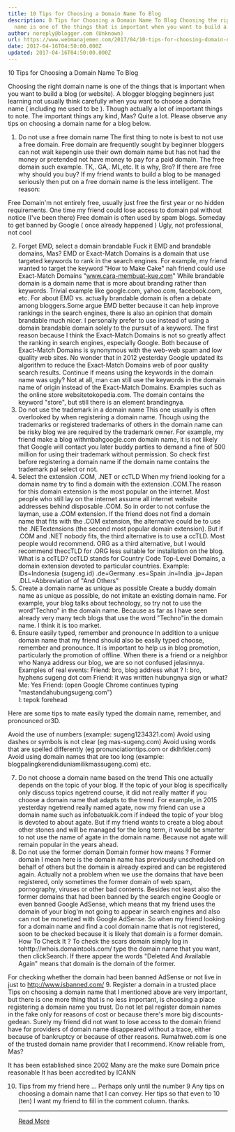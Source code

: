 ```yaml
---
title: 10 Tips for Choosing a Domain Name To Blog
description: 0 Tips for Choosing a Domain Name To Blog Choosing the right domain
  name is one of the things that is important when you want to build a
author: noreply@blogger.com (Unknown)
url: https://www.webmanajemen.com/2017/04/10-tips-for-choosing-domain-name-to-blog.html
date: 2017-04-16T04:50:00.000Z
updated: 2017-04-16T04:50:00.000Z
---
```


10 Tips for Choosing a Domain Name To Blog


 Choosing the right domain name is one of the things that is important when you want to build a blog (or website). 
A blogger blogging beginners just learning not usually think carefully when you want to choose a domain name (  including me used to be  ). 
Though actually a lot of important things to note. 
The important things any kind, Mas? 
Quite a lot. 
Please observe any tips on choosing a domain name for a blog below. 

 1. Do not use a free domain name 
The first thing to note is best to not use a free domain. 
Free domain are frequently sought by beginner bloggers can not wait kepengin use their own domain name but has not had the money or pretended not have money to pay for a paid domain. 
The free domain such example. TK,. GA,. ML,etc. 
It is why, Bro? If there are free why should you buy? 
If my friend wants to build a blog to be managed seriously then put on a free domain name is the less intelligent. 
The reason: 

 Free Domain'm not entirely free, usually just free the first year or no hidden requirements. One time my friend could lose access to domain pal without notice (I've been there) 
 Free domain is often used by spam blogs. Someday to get banned by Google (  once already happened  ) 
 Ugly, not professional, not cool 

 2. Forget EMD, select a domain brandable 
Fuck it EMD and brandable domains, Mas? 
EMD or Exact-Match Domains is a domain that use targeted keywords to rank in the search engines. 
For example, my friend wanted to target the keyword "How to Make Cake" nah friend could use Exact-Match Domains "www.cara-membuat-kue.com" 
While brandable domain is a domain name that is more about branding rather than keywords. Trivial example like google.com, yahoo.com, facebook.com, etc. 
For about EMD vs. actually brandable domain is often a debate among bloggers.Some argue EMD better because it can help improve rankings in the search engines, there is also an opinion that domain brandable much nicer. 
I personally prefer to use instead of using a domain brandable domain solely to the pursuit of a keyword. 
The first reason because I think the Exact-Match Domains is not so greatly affect the ranking in search engines, especially Google. 
Both because of Exact-Match Domains is synonymous with the web-web spam and low quality web sites. 
No wonder that in 2012 yesterday  Google updated its algorithm to reduce the Exact-Match Domains web of poor quality search results. 
Continue if means using the keywords in the domain name was ugly? 
Not at all, man can still use the keywords in the domain name of origin instead of the Exact-Match Domains. 
Examples such as the online store websitetokopedia.com. The domain contains the keyword "store", but still there is an element brandingnya. 
 3. Do not use the trademark in a domain name 
This one usually is often overlooked by when registering a domain name. 
Though using the trademarks or registered trademarks of others in the domain name can be risky blog we are required by the trademark owner. 
For example, my friend make a blog withmbahgoogle.com domain name, it is not likely that Google will contact you later buddy parties to demand a fine of 500 million for using their trademark without permission. 
So check first before registering a domain name if the domain name contains the trademark pal select or not. 
 4. Select the extension .COM, .NET or ccTLD 
When my friend looking for a domain name try to find a domain with the extension .COM.The reason for this domain extension is the most popular on the internet. 
Most people who still lay on the internet assume all internet website addresses behind disposable .COM. So in order to not confuse the layman, use a .COM extension. 
If the friend does not find a domain name that fits with the .COM extension, the alternative could be to use the .NETextensions (the second most popular domain extension). 
But if .COM and .NET nobody fits, the third alternative is to use a ccTLD. 
Most people would recommend. ORG as a third alternative, but I would recommend theccTLD for .ORG less suitable for installation on the blog. 
What is a ccTLD? 
ccTLD stands for Country Code Top-Level Domains, a domain extension devoted to particular countries. 
Example: 
IDs=Indonesia (sugeng.id) 
.de=Germany 
.es=Spain 
.in=India 
.jp=Japan 
.DLL=Abbreviation of "And Others" 
 5. Create a domain name as unique as possible 
Create a buddy domain name as unique as possible, do not imitate an existing domain name. 
For example, your blog talks about technology, so try not to use the word"Techno" in the domain name. 
Because as far as I have seen already very many tech blogs that use the word "Techno"in the domain name. 
I think it is too market. 
 6. Ensure easily typed, remember and pronounce 
In addition to a unique domain name that my friend should also be easily typed choose, remember and pronounce. It is important to help us in blog promotion, particularly the promotion of offline. 
When there is a friend or a neighbor who Nanya address our blog, we are so not confused jelasinnya. 
Examples of real events: 
Friend: bro, blog address what ?
I: bro, hyphens sugeng dot com 
Friend: it was written hubungnya sign or what? 
Me: Yes 
Friend:  (open Google Chrome continues typing "mastandahubungsugeng.com")  
I: tepok forehead 

Here are some tips to mate easily typed the domain name, remember, and pronounced or3D. 

 Avoid the use of numbers (example: sugeng1234321.com) 
 Avoid using dashes or symbols is not clear (eg mas-sugeng.com) 
 Avoid using words that are spelled differently (eg pronunciationtips.com or dklhfkler.com) 
 Avoid using domain names that are too long (example: blogpalingkerendiduniamilikmassugeng.com) 
 etc. 

 7. Do not choose a domain name based on the trend 
This one actually depends on the topic of your blog. If the topic of your blog is specifically only discuss topics ngetrend course, it did not really matter if you choose a domain name that adapts to the trend. 
For example, in 2015 yesterday ngetrend really named agate, now my friend can use a domain name such as infobatuakik.com if indeed the topic of your blog is devoted to about agate. 
But if my friend wants to create a blog about other stones and will be managed for the long term, it would be smarter to not use the name of agate in the domain name. 
Because not agate will remain popular in the years ahead. 
 8. Do not use the former domain 
Domain former how means ? 
Former domain I mean here is the domain name has previously unscheduled on behalf of others but the domain is already expired and can be registered again. 
Actually not a problem when we use the domains that have been registered, only sometimes the former domain of web spam, pornography, viruses or other bad contents. 
Besides not least also the former domains that had been banned by the search engine Google or even banned Google AdSense, which means that my friend uses the domain of your blog'm not going to appear in search engines and also can not  be monetized  with Google AdSense. 
So when my friend looking for a domain name and find a cool domain name that is not registered, soon to be checked because it is likely that domain is a former domain. 
How To Check It ? 
To check the scars domain simply log in tohttp://whois.domaintools.com/ type the domain name that you want, then clickSearch. 
If there appear the words "Deleted And Available Again" means that domain is the domain of the former. 
 
For checking whether the domain had been banned AdSense or not live in just to http://www.isbanned.com/ 
 9. Register a domain in a trusted place 
Tips on choosing a domain name that I mentioned above are very important, but there is one more thing that is no less important, is choosing a place registering a domain name you trust. 
Do not let pal register domain names in the fake only for reasons of cost or because there's more big discounts-gedean. 
Surely my friend did not want to lose access to the domain friend have for providers of domain name disappeared without a trace, either because of bankruptcy or because of other reasons. 
Rumahweb.com is one of the trusted domain name provider that I recommend. 
Know reliable from, Mas? 

 It has been established since 2002 
 Many are the make sure 
 Domain price reasonable 
 It has been  accredited by ICANN  

 10. Tips from my friend here ... 
Perhaps only until the number 9 Any tips on choosing a domain name that I can convey. 
Her tips so that even to 10 (ten) I want my friend to fill in the comment column. 
thanks.<hr/> <a href="https://www.webmanajemen.com/2017/04/10-tips-for-choosing-domain-name-to-blog.html" rel="follow" class="button" id="read-more">Read More</a>